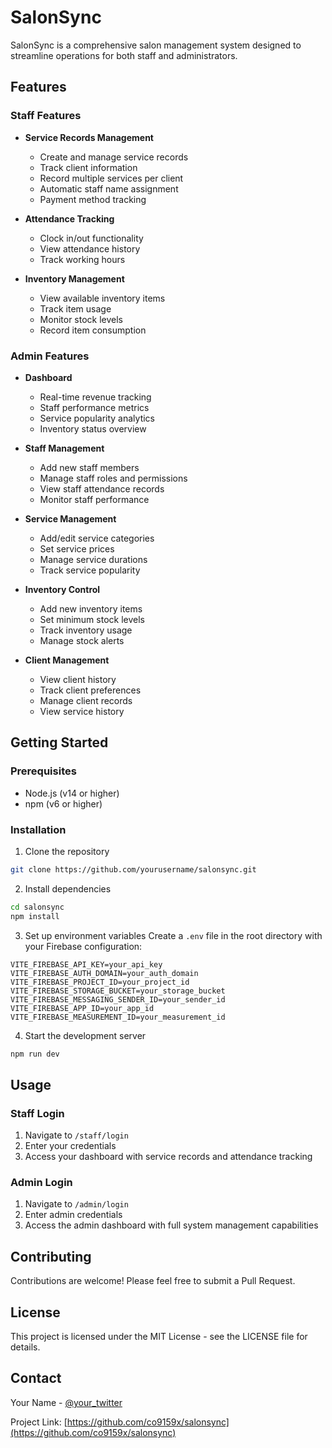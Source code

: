 # SalonSync

SalonSync is a comprehensive salon management system designed to streamline operations for both staff and administrators.

## Features

### Staff Features
- **Service Records Management**
  - Create and manage service records
  - Track client information
  - Record multiple services per client
  - Automatic staff name assignment
  - Payment method tracking

- **Attendance Tracking**
  - Clock in/out functionality
  - View attendance history
  - Track working hours

- **Inventory Management**
  - View available inventory items
  - Track item usage
  - Monitor stock levels
  - Record item consumption

### Admin Features
- **Dashboard**
  - Real-time revenue tracking
  - Staff performance metrics
  - Service popularity analytics
  - Inventory status overview

- **Staff Management**
  - Add new staff members
  - Manage staff roles and permissions
  - View staff attendance records
  - Monitor staff performance

- **Service Management**
  - Add/edit service categories
  - Set service prices
  - Manage service durations
  - Track service popularity

- **Inventory Control**
  - Add new inventory items
  - Set minimum stock levels
  - Track inventory usage
  - Manage stock alerts

- **Client Management**
  - View client history
  - Track client preferences
  - Manage client records
  - View service history

## Getting Started

### Prerequisites
- Node.js (v14 or higher)
- npm (v6 or higher)

### Installation
1. Clone the repository
```bash
git clone https://github.com/yourusername/salonsync.git
```

2. Install dependencies
```bash
cd salonsync
npm install
```

3. Set up environment variables
Create a `.env` file in the root directory with your Firebase configuration:
```
VITE_FIREBASE_API_KEY=your_api_key
VITE_FIREBASE_AUTH_DOMAIN=your_auth_domain
VITE_FIREBASE_PROJECT_ID=your_project_id
VITE_FIREBASE_STORAGE_BUCKET=your_storage_bucket
VITE_FIREBASE_MESSAGING_SENDER_ID=your_sender_id
VITE_FIREBASE_APP_ID=your_app_id
VITE_FIREBASE_MEASUREMENT_ID=your_measurement_id
```

4. Start the development server
```bash
npm run dev
```

## Usage

### Staff Login
1. Navigate to `/staff/login`
2. Enter your credentials
3. Access your dashboard with service records and attendance tracking

### Admin Login
1. Navigate to `/admin/login`
2. Enter admin credentials
3. Access the admin dashboard with full system management capabilities

## Contributing
Contributions are welcome! Please feel free to submit a Pull Request.

## License
This project is licensed under the MIT License - see the LICENSE file for details.

## Contact

Your Name - [@your_twitter](https://twitter.com/your_twitter)

Project Link: [https://github.com/co9159x/salonsync](https://github.com/co9159x/salonsync) 